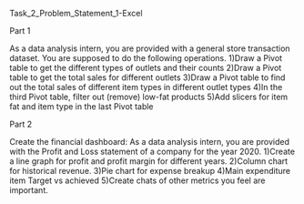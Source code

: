 Task_2_Problem_Statement_1-Excel

Part 1

As a data analysis intern, you are provided with a general store transaction dataset. You are supposed to do the following operations.
1)Draw a Pivot table to get the different types of outlets and their counts 
2)Draw a Pivot table to get the total sales for different outlets
3)Draw a Pivot table to find out the total sales of different item types in different outlet types
4)In the third Pivot table, filter out (remove) low-fat products
5)Add slicers for item fat and item type in the last Pivot table

Part 2

Create the financial dashboard:
As a data analysis intern, you are provided with the Profit and Loss statement of a company for the year 2020.
1)Create a line graph for profit and profit margin for different years.
2)Column chart for historical revenue.
3)Pie chart for expense breakup
4)Main expenditure item Target vs achieved
5)Create chats of other metrics you feel are important.
